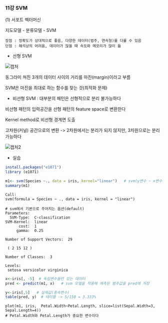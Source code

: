 ### 11강 SVM



(1) 서포트 벡터머신



지도모델 - 분류모델 - SVM

```
장점 : 정확도가 상대적으로 좋음, 다양한 데이터(범주, 연속형)를 다룰 수 있음
단점 : 해석상의 어려움, 데이터가 많을 때 속도와 메모리가 많이 듦
```



* 선형 SVM

![캡처](https://user-images.githubusercontent.com/43332543/58538542-52297300-8230-11e9-96f6-efe38ff918c8.PNG)

동그라미 쳐진 3개의 데이터 사이의 거리를 마진(margin)이라고 부름

SVM은 마진을 최대로 하는 함수를 찾는 것(최적화 문제)



* 비선형 SVM : 대부분의 패턴은 선형적으로 분리 불가능하다

비선형 패턴의 입력공간을 선형 패턴의 feature space로 변환한다

Kernel method로 비선형 경계면 도출 



고차원(커널) 공간으로의 변환 -> 2차원에서는 분리가 되지 않지만, 3차원으로는 분리 가능하다

![캡처2](https://user-images.githubusercontent.com/43332543/58538824-e72c6c00-8230-11e9-8021-fb075126cc80.PNG)



* 실습

```R
install.packages("e1071")
library (e1071)

m1<- svm(Species ~., data = iris, kernel="linear")   # svm(y변수 ~ x변수, data=)
summary(m1)
```



```
Call:
svm(formula = Species ~ ., data = iris, kernel = "linear")

# svm에서 기본으로 주어지는 옵션(default) 
Parameters:
  SVM-Type:  C-classification 
SVM-Kernel:  linear 
      cost:  1 
     gamma:  0.25 

Number of Support Vectors:  29

 ( 2 15 12 )

Number of Classes:  3 

Levels: 
 setosa versicolor virginica
```



```R
x<-iris[, -5]  # 독립변수들만 있는 데이터
pred <- predict(m1, x)   # svm 모델을 적용해 예측된 범주값을 pred에 저장

y<-iris[,5]   # 실제값(종속변수)
table(pred, y)  # 테이블 -> 5/150 = 3.333%
```



```
plot(m1, iris,  Petal.Width~Petal.Length, slice=list(Sepal.Width=3, Sepal.Length=4))
# Petal.Width와 Petal.Length가 중요한 변수이다
```

























